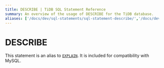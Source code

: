 ```yaml
---
title: DESCRIBE | TiDB SQL Statement Reference
summary: An overview of the usage of DESCRIBE for the TiDB database.
aliases: ['/docs/dev/sql-statements/sql-statement-describe/','/docs/dev/reference/sql/statements/describe/']
---
```


# DESCRIBE

This statement is an alias to [`EXPLAIN`](/common/sql-statements/sql-statement-explain.md). It is included for compatibility with MySQL.
